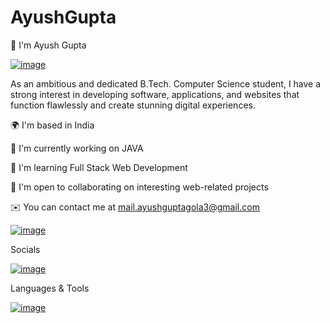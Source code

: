 # AyushGupta
👋 I'm Ayush Gupta

[![image](https://github.com/Ayushgupta015/Ayushgupta015/assets/132714587/c98bb556-0403-4b46-a30e-8cf4cfe92b05)
](url)

As an ambitious and dedicated B.Tech. Computer Science student, I have a strong interest in developing software, applications, and websites that function flawlessly and create stunning digital experiences.

🌍 I'm based in India

🚀 I'm currently working on JAVA

🧠 I'm learning Full Stack Web Development

🤝 I'm open to collaborating on interesting web-related projects

✉️ You can contact me at mail.ayushguptagola3@gmail.com

[![image](https://github.com/Ayushgupta015/Ayushgupta015/assets/132714587/76f7b6d4-617d-4ed0-9bbd-9f18a17f2c52)
](url)


Socials

[![image](https://github.com/Ayushgupta015/Ayushgupta015/assets/132714587/91615669-0dfd-421d-9cb6-08fef3b8b9e5)
](www.linkedin.com/in/ayush-gupta-970801225)

Languages & Tools

[![image](https://github.com/Ayushgupta015/Ayushgupta015/assets/132714587/7e24acb8-28d9-4882-bed0-0cb41fa44a2d)
](url)

 

